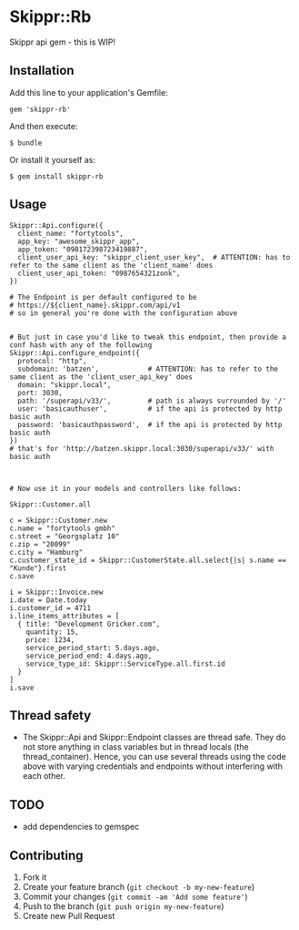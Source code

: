 # Skippr::Rb

Skippr api gem - this is WIP!

## Installation

Add this line to your application's Gemfile:

    gem 'skippr-rb'

And then execute:

    $ bundle

Or install it yourself as:

    $ gem install skippr-rb

## Usage

    Skippr::Api.configure({
      client_name: "fortytools",
      app_key: "awesome_skippr_app",
      app_token: "098172398723419887",
      client_user_api_key: "skippr_client_user_key",  # ATTENTION: has to refer to the same client as the 'client_name' does
      client_user_api_token: "0987654321zonk",
    })

    # The Endpoint is per default configured to be
    # https://${client_name}.skippr.com/api/v1
    # so in general you're done with the configuration above


    # But just in case you'd like to tweak this endpoint, then provide a conf hash with any of the following
    Skippr::Api.configure_endpoint({
      protocol: "http",
      subdomain: 'batzen',            # ATTENTION: has to refer to the same client as the 'client_user_api_key' does
      domain: "skippr.local",
      port: 3030,
      path: '/superapi/v33/',         # path is always surrounded by '/'
      user: 'basicauthuser',          # if the api is protected by http basic auth
      password: 'basicauthpassword',  # if the api is protected by http basic auth
    })
    # that's for 'http://batzen.skippr.local:3030/superapi/v33/' with basic auth



    # Now use it in your models and controllers like follows:

    Skippr::Customer.all

    c = Skippr::Customer.new
    c.name = "fortytools gmbh"
    c.street = "Georgsplatz 10"
    c.zip = "20099"
    c.city = "Hamburg"
    c.customer_state_id = Skippr::CustomerState.all.select{|s| s.name == "Kunde"}.first
    c.save

    i = Skippr::Invoice.new
    i.date = Date.today
    i.customer_id = 4711
    i.line_items_attributes = [
      { title: "Development Gricker.com",
        quantity: 15,
        price: 1234,
        service_period_start: 5.days.ago,
        service_period_end: 4.days.ago,
        service_type_id: Skippr::ServiceType.all.first.id
      }
    ]
    i.save


## Thread safety
- The Skippr::Api and Skippr::Endpoint classes are thread safe. They do not store anything in class variables but in
  thread locals (the thread_container). Hence, you can use several threads using the code above with varying credentials
  and endpoints without interfering with each other.

## TODO

- add dependencies to gemspec

## Contributing

1. Fork it
2. Create your feature branch (`git checkout -b my-new-feature`)
3. Commit your changes (`git commit -am 'Add some feature'`)
4. Push to the branch (`git push origin my-new-feature`)
5. Create new Pull Request
